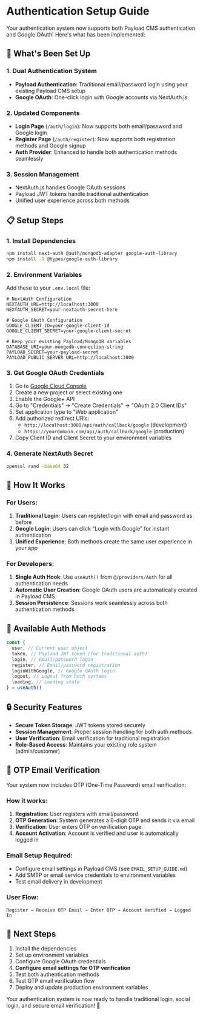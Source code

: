 # Authentication Setup Guide

Your authentication system now supports both Payload CMS authentication and Google OAuth! Here's what has been implemented:

## 🚀 What's Been Set Up

### 1. Dual Authentication System

- **Payload Authentication**: Traditional email/password login using your existing Payload CMS setup
- **Google OAuth**: One-click login with Google accounts via NextAuth.js

### 2. Updated Components

- **Login Page** (`/auth/login`): Now supports both email/password and Google login
- **Register Page** (`/auth/register`): Now supports both registration methods and Google signup
- **Auth Provider**: Enhanced to handle both authentication methods seamlessly

### 3. Session Management

- NextAuth.js handles Google OAuth sessions
- Payload JWT tokens handle traditional authentication
- Unified user experience across both methods

## 📋 Setup Steps

### 1. Install Dependencies

```bash
npm install next-auth @auth/mongodb-adapter google-auth-library
npm install -D @types/google-auth-library
```

### 2. Environment Variables

Add these to your `.env.local` file:

```env
# NextAuth Configuration
NEXTAUTH_URL=http://localhost:3000
NEXTAUTH_SECRET=your-nextauth-secret-here

# Google OAuth Configuration
GOOGLE_CLIENT_ID=your-google-client-id
GOOGLE_CLIENT_SECRET=your-google-client-secret

# Keep your existing Payload/MongoDB variables
DATABASE_URI=your-mongodb-connection-string
PAYLOAD_SECRET=your-payload-secret
PAYLOAD_PUBLIC_SERVER_URL=http://localhost:3000
```

### 3. Get Google OAuth Credentials

1. Go to [Google Cloud Console](https://console.cloud.google.com/)
2. Create a new project or select existing one
3. Enable the Google+ API
4. Go to "Credentials" → "Create Credentials" → "OAuth 2.0 Client IDs"
5. Set application type to "Web application"
6. Add authorized redirect URIs:
   - `http://localhost:3000/api/auth/callback/google` (development)
   - `https://yourdomain.com/api/auth/callback/google` (production)
7. Copy Client ID and Client Secret to your environment variables

### 4. Generate NextAuth Secret

```bash
openssl rand -base64 32
```

## 🔧 How It Works

### For Users:

1. **Traditional Login**: Users can register/login with email and password as before
2. **Google Login**: Users can click "Login with Google" for instant authentication
3. **Unified Experience**: Both methods create the same user experience in your app

### For Developers:

1. **Single Auth Hook**: Use `useAuth()` from `@/providers/Auth` for all authentication needs
2. **Automatic User Creation**: Google OAuth users are automatically created in Payload CMS
3. **Session Persistence**: Sessions work seamlessly across both authentication methods

## 🎯 Available Auth Methods

```typescript
const {
  user, // Current user object
  token, // Payload JWT token (for traditional auth)
  login, // Email/password login
  register, // Email/password registration
  loginWithGoogle, // Google OAuth login
  logout, // Logout from both systems
  loading, // Loading state
} = useAuth()
```

## 🔒 Security Features

- **Secure Token Storage**: JWT tokens stored securely
- **Session Management**: Proper session handling for both auth methods
- **User Verification**: Email verification for traditional registration
- **Role-Based Access**: Maintains your existing role system (admin/customer)

## 📧 OTP Email Verification

Your system now includes OTP (One-Time Password) email verification:

### How it works:

1. **Registration**: User registers with email/password
2. **OTP Generation**: System generates a 6-digit OTP and sends it via email
3. **Verification**: User enters OTP on verification page
4. **Account Activation**: Account is verified and user is automatically logged in

### Email Setup Required:

- Configure email settings in Payload CMS (see `EMAIL_SETUP_GUIDE.md`)
- Add SMTP or email service credentials to environment variables
- Test email delivery in development

### User Flow:

```
Register → Receive OTP Email → Enter OTP → Account Verified → Logged In
```

## 🚀 Next Steps

1. Install the dependencies
2. Set up environment variables
3. Configure Google OAuth credentials
4. **Configure email settings for OTP verification**
5. Test both authentication methods
6. Test OTP email verification flow
7. Deploy and update production environment variables

Your authentication system is now ready to handle traditional login, social login, and secure email verification! 🎉
